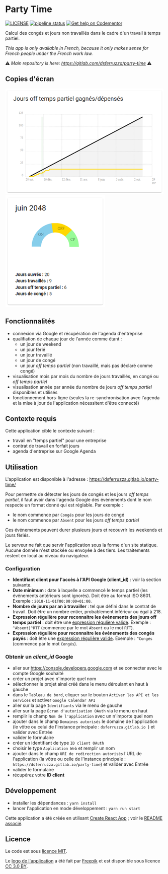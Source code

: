 # Party Time

[![LICENSE](https://img.shields.io/badge/license-MIT-blue.svg)](LICENSE)
[![pipeline status](https://gitlab.com/dsferruzza/party-time/badges/master/pipeline.svg)](https://gitlab.com/dsferruzza/party-time/commits/master)
[![Get help on Codementor](https://cdn.codementor.io/badges/get_help_github.svg)](https://www.codementor.io/dsferruzza?utm_source=github&utm_medium=button&utm_term=dsferruzza&utm_campaign=github)

Calcul des congés et jours non travaillés dans le cadre d'un travail à temps partiel.

_This app is only available in French, because it only makes sense for French people under the French work law._

⚠️ _Main repository is here: https://gitlab.com/dsferruzza/party-time_ ⚠️

## Copies d'écran

![](screenshots/graph.png)![](screenshots/month.png)

## Fonctionnalités

- connexion via Google et récupération de l'agenda d'entreprise
- qualifiation de chaque jour de l'année comme étant :
  - un jour de weekend
  - un jour férié
  - un jour travaillé
  - un jour de congé
  - un jour _off temps partiel_ (non travaillé, mais pas déclaré comme congé)
- visualisation mois par mois du nombre de jours travaillés, en congé ou _off temps partiel_
- visualisation année par année du nombre de jours _off temps partiel_ disponibles et utilisés
- fonctionnement hors-ligne (seules la re-synchronisation avec l'agenda et la mise à jour de l'application nécessitent d'être connecté)

## Contexte requis

Cette application cible le contexte suivant :

- travail en "temps partiel" pour une entreprise
- contrat de travail en forfait jours
- agenda d'entreprise sur Google Agenda

## Utilisation

L'application est disponible à l'adresse : https://dsferruzza.gitlab.io/party-time/

Pour permettre de détecter les jours de congés et les jours _off temps partiel_, il faut avoir dans l'agenda Google des événements dont le nom respecte un format donné qui est réglable.
Par exemple :

- le nom commence par `Congés` pour les jours de congé
- le nom commence par `Absent` pour les jours _off temps partiel_

Ces événements peuvent durer plusieurs jours et recouvrir les weekends et jours fériés.

Le serveur ne fait que servir l'application sous la forme d'un site statique.
Aucune donnée n'est stockée ou envoyée à des tiers.
Les traitements restent en local au niveau du navigateur.

### Configuration

- **Identifiant client pour l'accès à l'API Google (client_id)** : voir la section suivante.
- **Date minimum** : date à laquelle a commencé le temps partiel (les événements antérieurs sont ignorés). Doit être au format ISO 8601. Exemple : `2018-11-01T00:00:00+01:00`.
- **Nombre de jours par an à travailler** : tel que défini dans le contrat de travail. Doit être un nombre entier, probablement inférieur ou égal à 218.
- **Expression régulière pour reconnaitre les événements des jours off temps partiel** : doit être une [expression régulière valide](https://regex101.com/). Exemple : `^Absent|^RTT` (commence par le mot `Absent` ou le mot `RTT`).
- **Expression régulière pour reconnaitre les événements des congés payés** : doit être une [expression régulière valide](https://regex101.com/). Exemple : `^Congés` (commence par le mot `Congés`).

### Obtenir un _client_id_ Google

- aller sur https://console.developers.google.com et se connecter avec le compte Google souhaité
- créer un projet avec n'importe quel nom
- sélectionner le projet ainsi créé dans le menu déroulant en haut à gauche
- dans le `Tableau de bord`, cliquer sur le bouton `Activer les API et les services` et activer `Google Calendar API`
- aller sur la page `Identifiants` via le menu de gauche
- aller sur la page `Écran d'autorisation OAuth` via le menu en haut
- remplir le champ `Nom de l'application` avec un n'importe quel nom
- ajouter dans le champ `Domaines autorisés` le domaine de l'application (le vôtre ou celui de l'instance principale : `dsferruzza.gitlab.io `) et valider avec Entrée
- valider le formulaire
- créer un identifiant de type `ID client OAuth`
- choisir le type `Application Web` et remplir un nom
- ajouter dans le champ `URI de redirection autorisés` l'URL de l'application (la vôtre ou celle de l'instance principale : ` https://dsferruzza.gitlab.io/party-time `) et valider avec Entrée
- valider le formulaire
- récupérez votre **ID client**

## Développement

- installer les dépendances : `yarn install`
- lancer l'application en mode développement : `yarn run start`

Cette application a été créée en utilisant [Create React App](https://github.com/facebook/create-react-app) ; voir le [README associé](README_create-react-app.md).

## Licence

Le code est sous [licence MIT](LICENSE).

Le [logo de l'application](https://www.flaticon.com/free-icon/calendar_1195135) a été fait par [Freepik](https://www.freepik.com) et est disponible sous licence [CC 3.0 BY](http://creativecommons.org/licenses/by/3.0/).
